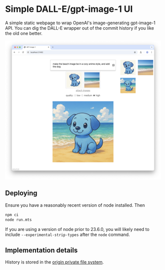 # Simple DALL-E/gpt-image-1 UI

A simple static webpage to wrap OpenAI's image-generating gpt-image-1 API. You can dig the DALL-E wrapper out of the commit history if you like the old one better.

![screenshot](./screenshot.png)

## Deploying

Ensure you have a reasonably recent version of node installed. Then

```sh
npm ci
node run.mts
```

If you are using a version of node prior to 23.6.0, you will likely need to include `--experimental-strip-types` after the `node` command.


## Implementation details

History is stored in the [origin private file system](https://developer.mozilla.org/en-US/docs/Web/API/File_System_API/Origin_private_file_system).
